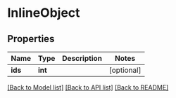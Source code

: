 # InlineObject

## Properties
Name | Type | Description | Notes
------------ | ------------- | ------------- | -------------
**ids** | **int** |  | [optional] 

[[Back to Model list]](../README.md#documentation-for-models) [[Back to API list]](../README.md#documentation-for-api-endpoints) [[Back to README]](../README.md)


